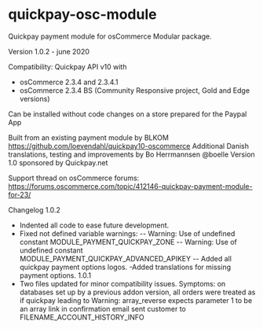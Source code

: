 # quickpay-osc-module
Quickpay payment module for osCommerce
Modular package.

Version 1.0.2 - june 2020

Compatibility:
Quickpay API v10 with
- osCommerce 2.3.4 and 2.3.4.1
- osCommerce 2.3.4 BS (Community Responsive project, Gold and Edge versions)

Can be installed without code changes on a store prepared for the Paypal App

Built from an existing payment module by BLKOM https://github.com/loevendahl/quickpay10-oscommerce
Additional Danish translations, testing and improvements by Bo Herrmannsen @boelle
Version 1.0 sponsored by Quickpay.net

Support thread on osCommerce forums:
https://forums.oscommerce.com/topic/412146-quickpay-payment-module-for-23/

Changelog
1.0.2 
- Indented all code to ease future development.
- Fixed not defined variable warnings:
-- Warning: Use of undefined constant MODULE_PAYMENT_QUICKPAY_ZONE
-- Warning: Use of undefined constant MODULE_PAYMENT_QUICKPAY_ADVANCED_APIKEY
-- Added all quickpay payment options logos.
-Added translations for missing payment options.
1.0.1 
 - Two files updated for minor compatibility issues. Symptoms: on databases set up by a previous addon version, all orders were treated as if quickpay leading to Warning: array_reverse expects parameter 1 to be an array
	  link in confirmation email sent customer to FILENAME_ACCOUNT_HISTORY_INFO
